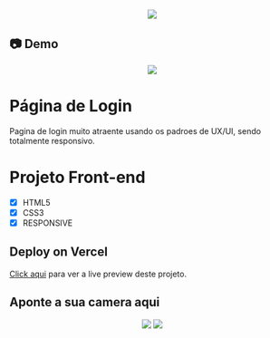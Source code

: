 <h1 align="center"><img src="https://user-images.githubusercontent.com/53831498/135899352-1463af04-5098-4741-bc8a-78c0877e1f96.png"></h1>

## :camera: Demo

<div align="center" >
  <img src="https://github.com/FelipeMaximus/page-login/issues/3#issue-2624082158">
</div>

# Página de Login
Pagina de login muito atraente usando os padroes de UX/UI, sendo totalmente responsivo.

# Projeto Front-end

  - [x] HTML5
  - [x] CSS3
  - [x] RESPONSIVE

## Deploy on Vercel

[Click aqui](https://page-login-mocha.vercel.app/) para ver a live preview deste projeto.

## Aponte a sua camera aqui

<div align="center" >
  <img src="<div align="center" >
  <img src="https://github.com/FelipeMaximus/Web-site-/assets/53831498/696ed61e-8b20-46cb-a9db-dd11b3ff9e4e">
</div>
